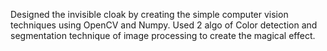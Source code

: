 Designed the invisible cloak by creating the simple computer vision techniques using OpenCV and Numpy. Used 2 algo of Color detection and segmentation technique of image processing to create the magical effect.
